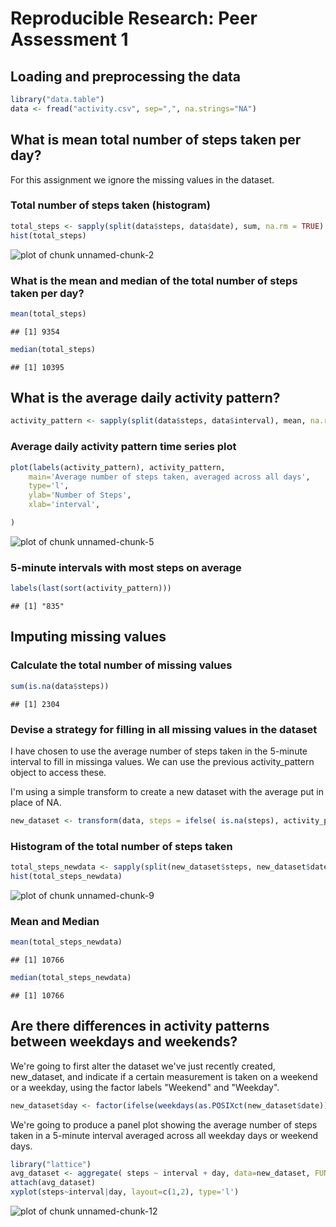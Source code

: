 # Reproducible Research: Peer Assessment 1

## Loading and preprocessing the data


```r
library("data.table")
data <- fread("activity.csv", sep=",", na.strings="NA")
```

## What is mean total number of steps taken per day?

For this assignment we ignore the missing values in the dataset.

### Total number of steps taken (histogram)

```r
total_steps <- sapply(split(data$steps, data$date), sum, na.rm = TRUE)
hist(total_steps)
```

![plot of chunk unnamed-chunk-2](figure/unnamed-chunk-2.png) 

### What is the mean and median of the total number of steps taken per day?

```r
mean(total_steps)
```

```
## [1] 9354
```

```r
median(total_steps)
```

```
## [1] 10395
```

## What is the average daily activity pattern?

```r
activity_pattern <- sapply(split(data$steps, data$interval), mean, na.rm = TRUE)
```

### Average daily activity pattern time series plot

```r
plot(labels(activity_pattern), activity_pattern,
	main='Average number of steps taken, averaged across all days',
	type='l',
	ylab='Number of Steps',
	xlab='interval',

)
```

![plot of chunk unnamed-chunk-5](figure/unnamed-chunk-5.png) 

### 5-minute intervals with most steps on average

```r
labels(last(sort(activity_pattern)))
```

```
## [1] "835"
```


## Imputing missing values


### Calculate the total number of missing values

```r
sum(is.na(data$steps))
```

```
## [1] 2304
```

### Devise a strategy for filling in all missing values in the dataset

I have chosen to use the average number of steps taken in the 5-minute interval to fill in missinga values. We can use the previous activity_pattern object to access these.

I'm using a simple transform to create a new dataset with the average put in place of NA.


```r
new_dataset <- transform(data, steps = ifelse( is.na(steps), activity_pattern, steps) )
```

### Histogram of the total number of steps taken

```r
total_steps_newdata <- sapply(split(new_dataset$steps, new_dataset$date), sum, na.rm = TRUE)
hist(total_steps_newdata)
```

![plot of chunk unnamed-chunk-9](figure/unnamed-chunk-9.png) 

### Mean and Median

```r
mean(total_steps_newdata)
```

```
## [1] 10766
```

```r
median(total_steps_newdata)
```

```
## [1] 10766
```


## Are there differences in activity patterns between weekdays and weekends?

We're going to first alter the dataset we've just recently created, new_dataset, and indicate if a certain measurement is taken on a weekend or a weekday, using the factor labels "Weekend" and "Weekday".


```r
new_dataset$day <- factor(ifelse(weekdays(as.POSIXct(new_dataset$date)) %in% c("Saturday","Sunday"), 1, 2), labels=c("Weekend","Weekday"))
```

We're going to produce a panel plot showing the average number of steps taken in a 5-minute interval averaged across all weekday days or weekend days.


```r
library("lattice")
avg_dataset <- aggregate( steps ~ interval + day, data=new_dataset, FUN=mean)
attach(avg_dataset)
xyplot(steps~interval|day, layout=c(1,2), type='l')
```

![plot of chunk unnamed-chunk-12](figure/unnamed-chunk-12.png) 

